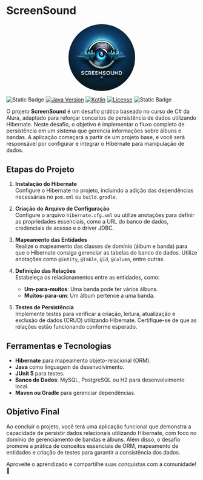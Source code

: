 # ScreenSound

<p align="center">
  <img src="https://github.com/luizleme-tech/screensound/blob/main/screensound.png" align="center" style="border-radius: 50%; display: block; margin: auto;" width="35%" >
</p>


<p align="center"
  <img src="" align="center" style="border-radius: 50%; display: block; margin: auto;" width="35%" >
</p>

![Static Badge](https://img.shields.io/badge/project%20status-finished-green?logoColor=white)
[![Java Version](https://img.shields.io/badge/Java-11-blue)](https://www.oracle.com/java/)
[![Kotlin](https://img.shields.io/badge/kotlin-1.9.22-blue?logo=kotlin&logoColor=white)](https://kotlinlang.org/)
[![License](https://img.shields.io/github/license/luizleme-tech/alugames)](LICENSE)
![Static Badge](https://img.shields.io/badge/developer-%20luiz%20leme-orange?logoColor=white)


O projeto **ScreenSound** é um desafio prático baseado no curso de C# da Alura, adaptado para reforçar conceitos de persistência de dados utilizando Hibernate. Neste desafio, o objetivo é implementar o fluxo completo de persistência em um sistema que gerencia informações sobre álbuns e bandas. A aplicação começará a partir de um projeto base, e você será responsável por configurar e integrar o Hibernate para manipulação de dados.

## Etapas do Projeto

1. **Instalação do Hibernate**  
   Configure o Hibernate no projeto, incluindo a adição das dependências necessárias no `pom.xml` ou `build.gradle`.

2. **Criação do Arquivo de Configuração**  
   Configure o arquivo `hibernate.cfg.xml` ou utilize anotações para definir as propriedades essenciais, como a URL do banco de dados, credenciais de acesso e o driver JDBC.

3. **Mapeamento das Entidades**  
   Realize o mapeamento das classes de domínio (álbum e banda) para que o Hibernate consiga gerenciar as tabelas do banco de dados. Utilize anotações como `@Entity`, `@Table`, `@Id`, `@Column`, entre outras.

4. **Definição das Relações**  
   Estabeleça os relacionamentos entre as entidades, como:
   - **Um-para-muitos**: Uma banda pode ter vários álbuns.
   - **Muitos-para-um**: Um álbum pertence a uma banda.

5. **Testes de Persistência**  
   Implemente testes para verificar a criação, leitura, atualização e exclusão de dados (CRUD) utilizando Hibernate. Certifique-se de que as relações estão funcionando conforme esperado.

## Ferramentas e Tecnologias

- **Hibernate** para mapeamento objeto-relacional (ORM).
- **Java** como linguagem de desenvolvimento.
- **JUnit 5** para testes.
- **Banco de Dados**: MySQL, PostgreSQL ou H2 para desenvolvimento local.
- **Maven ou Gradle** para gerenciar dependências.

## Objetivo Final  

Ao concluir o projeto, você terá uma aplicação funcional que demonstra a capacidade de persistir dados relacionais utilizando Hibernate, com foco no domínio de gerenciamento de bandas e álbuns. Além disso, o desafio promove a prática de conceitos essenciais de ORM, mapeamento de entidades e criação de testes para garantir a consistência dos dados.

Aproveite o aprendizado e compartilhe suas conquistas com a comunidade! 🚀
